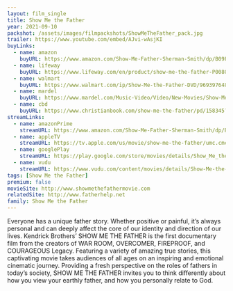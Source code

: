 ```yaml
---
layout: film_single
title: Show Me the Father
year: 2021-09-10
packshot: /assets/images/filmpackshots/ShowMeTheFather_pack.jpg
trailer: https://www.youtube.com/embed/AJvi-wAsjKI
buyLinks:
  - name: amazon
    buyURL: https://www.amazon.com/Show-Me-Father-Sherman-Smith/dp/B09FSCFL7N/ref=sr_1_1_sspa?crid=2U5B5L8NXTDRC&keywords=show+me+the+father&qid=1642091292&sprefix=show+me+the+father%2Caps%2C390&sr=8-1-spons&psc=1&spLa=ZW5jcnlwdGVkUXVhbGlmaWVyPUEzR1JXTFUyU0xHRzhZJmVuY3J5cHRlZElkPUEwNjk3MTY0MUc0QTY1UUg5WU03NSZlbmNyeXB0ZWRBZElkPUEwNTMwNjcyNEJVMkJQQk8yVlI3JndpZGdldE5hbWU9c3BfYXRmJmFjdGlvbj1jbGlja1JlZGlyZWN0JmRvTm90TG9nQ2xpY2s9dHJ1ZQ==
  - name: lifeway
    buyURL: https://www.lifeway.com/en/product/show-me-the-father-P008016904
  - name: walmart
    buyURL: https://www.walmart.com/ip/Show-Me-the-Father-DVD/969397648
  - name: mardel
    buyURL: https://www.mardel.com/Music-Video/Video/New-Movies/Show-Me-The-Father,-DVD/p/3976909
  - name: cbd
    buyURL: https://www.christianbook.com/show-me-the-father/pd/158345?event=ESRCN
streamLinks:
  - name: amazonPrime
    streamURL: https://www.amazon.com/Show-Me-Father-Sherman-Smith/dp/B09HH6G6WN/ref=tmm_aiv_swatch_0?_encoding=UTF8&qid=1642091802&sr=1-3
  - name: appleTV
    streamURL: https://tv.apple.com/us/movie/show-me-the-father/umc.cmc.7fg3p4tpgfwpvhrgjw017jggg
  - name: googlePlay
    streamURL: https://play.google.com/store/movies/details/Show_Me_the_Father?id=avCkYhxCIHg.P
  - name: vudu
    streamURL: https://www.vudu.com/content/movies/details/Show-Me-the-Father/1927605
tags: [Show Me the Father]
premium: false
movieSite: http://www.showmethefathermovie.com
relatedSite: http://www.fatherhelp.net
family: Show Me the Father
---
```

Everyone has a unique father story. Whether positive or painful, it’s always personal and can deeply affect the core of our identity and direction of our lives. Kendrick Brothers’ SHOW ME THE FATHER is the first documentary film from the creators of WAR ROOM, OVERCOMER, FIREPROOF, and COURAGEOUS Legacy. Featuring a variety of amazing true stories, this captivating movie takes audiences of all ages on an inspiring and emotional cinematic journey. Providing a fresh perspective on the roles of fathers in today’s society, SHOW ME THE FATHER invites you to think differently about how you view your earthly father, and how you personally relate to God.

